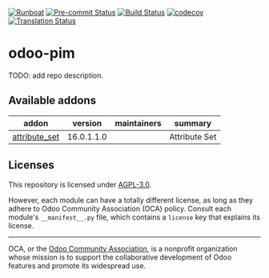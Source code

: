 
[![Runboat](https://img.shields.io/badge/runboat-Try%20me-875A7B.png)](https://runboat.odoo-community.org/builds?repo=OCA/odoo-pim&target_branch=16.0)
[![Pre-commit Status](https://github.com/OCA/odoo-pim/actions/workflows/pre-commit.yml/badge.svg?branch=16.0)](https://github.com/OCA/odoo-pim/actions/workflows/pre-commit.yml?query=branch%3A16.0)
[![Build Status](https://github.com/OCA/odoo-pim/actions/workflows/test.yml/badge.svg?branch=16.0)](https://github.com/OCA/odoo-pim/actions/workflows/test.yml?query=branch%3A16.0)
[![codecov](https://codecov.io/gh/OCA/odoo-pim/branch/16.0/graph/badge.svg)](https://codecov.io/gh/OCA/odoo-pim)
[![Translation Status](https://translation.odoo-community.org/widgets/odoo-pim-16-0/-/svg-badge.svg)](https://translation.odoo-community.org/engage/odoo-pim-16-0/?utm_source=widget)

<!-- /!\ do not modify above this line -->

# odoo-pim

TODO: add repo description.

<!-- /!\ do not modify below this line -->

<!-- prettier-ignore-start -->

[//]: # (addons)

Available addons
----------------
addon | version | maintainers | summary
--- | --- | --- | ---
[attribute_set](attribute_set/) | 16.0.1.1.0 |  | Attribute Set

[//]: # (end addons)

<!-- prettier-ignore-end -->

## Licenses

This repository is licensed under [AGPL-3.0](LICENSE).

However, each module can have a totally different license, as long as they adhere to Odoo Community Association (OCA)
policy. Consult each module's `__manifest__.py` file, which contains a `license` key
that explains its license.

----
OCA, or the [Odoo Community Association](http://odoo-community.org/), is a nonprofit
organization whose mission is to support the collaborative development of Odoo features
and promote its widespread use.
